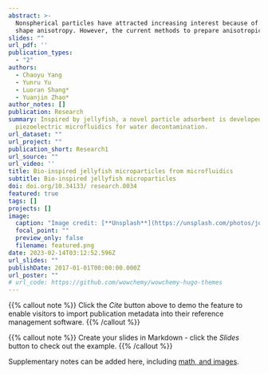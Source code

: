 ```yaml
---
abstract: >-
  Nonspherical particles have attracted increasing interest because of their
  shape anisotropy. However, the current methods to prepare anisotropic particles suffer from complex generation processes and limited shape diversity. Here, we develop a piezoelectric microfluidic system to generate complex flow configurations and fabricate jellyfish-like microparticles. In this delicate system, the piezoelectric vibration could evolve a jellyfish-like flow configuration in the microchannel and the in situ photopolymerization could instantly capture the flow architecture. The sizes and morphologies of the particles are precisely controlled by tuning the piezoelectric and microfluidic parameters. Furthermore, multi-compartmental microparticles with a dual-layer structure are achieved by modifying the injecting channel geometry. Moreover, such unique a shape endows the particles with flexible motion ability especially when stimuliresponsive materials are incorporated. On the basis of that, we demonstrate the capability of the jellyfish-like microparticles in highly efficient adsorption of organic pollutants under external control. Thus, it is believed that such jellyfish-like microparticles are highly versatile in potential applications and the piezoelectricintegrated microfluidic strategy could open an avenue for the creation of such anisotropic particles.
slides: ""
url_pdf: ''
publication_types:
  - "2"
authors:
  - Chaoyu Yang
  - Yunru Yu
  - Luoran Shang*
  - Yuanjin Zhao*
author_notes: []
publication: Research
summary: Inspired by jellyfish, a novel particle adsorbent is developed using
  piezoelectric microfluidics for water decontamination.
url_dataset: ""
url_project: ""
publication_short: Research1
url_source: ""
url_video: ''
title: Bio-inspired jellyfish microparticles from microfluidics
subtitle: Bio-inspired jellyfish microparticles
doi: doi.org/10.34133/ research.0034
featured: true
tags: []
projects: []
image:
  caption: "Image credit: [**Unsplash**](https://unsplash.com/photos/jdD8gXaTZsc)"
  focal_point: ""
  preview_only: false
  filename: featured.png
date: 2023-02-14T03:12:52.596Z
url_slides: ""
publishDate: 2017-01-01T00:00:00.000Z
url_poster: ""
# url_code: https://github.com/wowchemy/wowchemy-hugo-themes
---
```


{{% callout note %}}
Click the *Cite* button above to demo the feature to enable visitors to import publication metadata into their reference management software.
{{% /callout %}}

{{% callout note %}}
Create your slides in Markdown - click the *Slides* button to check out the example.
{{% /callout %}}

Supplementary notes can be added here, including [math, and images](https://wowchemy.com/docs/writing-markdown-latex/).
